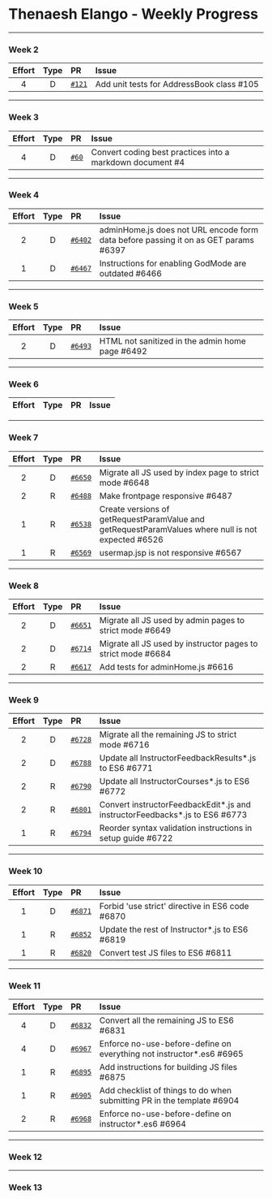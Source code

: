 # Thenaesh Elango - Weekly Progress

---

### Week 2

Effort| Type | PR | Issue
:----:|:----:|:-----------|:------
4 | D | [`#121`](https://github.com/se-edu/addressbook-level2/pull/121) | Add unit tests for AddressBook class #105

---
### Week 3

Effort| Type | PR | Issue
:----:|:----:|:-----------|:------
4 | D | [`#60`](https://github.com/se-edu/addressbook-level1/pull/60) | Convert coding best practices into a markdown document #4

---
### Week 4

Effort| Type | PR | Issue
:----:|:----:|:-----------|:------
2 | D | [`#6402`](https://github.com/TEAMMATES/teammates/pull/6402) | adminHome.js does not URL encode form data before passing it on as GET params #6397
1 | D | [`#6467`](https://github.com/TEAMMATES/teammates/pull/6467) | Instructions for enabling GodMode are outdated #6466

---
### Week 5

Effort| Type | PR | Issue
:----:|:----:|:-----------|:------
2 | D | [`#6493`](https://github.com/TEAMMATES/teammates/pull/6493) | HTML not sanitized in the admin home page #6492

---
### Week 6

Effort| Type | PR | Issue
:----:|:----:|:-----------|:------

---
### Week 7

Effort| Type | PR | Issue
:----:|:----:|:-----------|:------
2 | D | [`#6650`](https://github.com/TEAMMATES/teammates/pull/6650) | Migrate all JS used by index page to strict mode #6648
2 | R | [`#6488`](https://github.com/TEAMMATES/teammates/pull/6488) | Make frontpage responsive #6487
1 | R | [`#6538`](https://github.com/TEAMMATES/teammates/pull/6538) | Create versions of getRequestParamValue and getRequestParamValues where null is not expected #6526
1 | R | [`#6569`](https://github.com/TEAMMATES/teammates/pull/6569) | usermap.jsp is not responsive #6567

---
### Week 8

Effort| Type | PR | Issue
:----:|:----:|:-----------|:------
2 | D | [`#6651`](https://github.com/TEAMMATES/teammates/pull/6651) | Migrate all JS used by admin pages to strict mode #6649
2 | D | [`#6714`](https://github.com/TEAMMATES/teammates/pull/6714) | Migrate all JS used by instructor pages to strict mode #6684
2 | R | [`#6617`](https://github.com/TEAMMATES/teammates/pull/6617) | Add tests for adminHome.js #6616

---
### Week 9

Effort| Type | PR | Issue
:----:|:----:|:-----------|:------
2 | D | [`#6728`](https://github.com/TEAMMATES/teammates/pull/6728) | Migrate all the remaining JS to strict mode #6716
2 | D | [`#6788`](https://github.com/TEAMMATES/teammates/pull/6788) | Update all InstructorFeedbackResults\*.js to ES6 #6771
2 | R | [`#6790`](https://github.com/TEAMMATES/teammates/pull/6790) | Update all InstructorCourses\*.js to ES6 #6772
2 | R | [`#6801`](https://github.com/TEAMMATES/teammates/pull/6801) | Convert instructorFeedbackEdit\*.js and instructorFeedbacks\*.js to ES6 #6773
1 | R | [`#6794`](https://github.com/TEAMMATES/teammates/pull/6794) | Reorder syntax validation instructions in setup guide #6722

---
### Week 10

Effort| Type | PR | Issue
:----:|:----:|:-----------|:------
1 | D | [`#6871`](https://github.com/TEAMMATES/teammates/pull/6871) | Forbid 'use strict' directive in ES6 code #6870
1 | R | [`#6852`](https://github.com/TEAMMATES/teammates/pull/6852) | Update the rest of Instructor\*.js to ES6 #6819
1 | R | [`#6820`](https://github.com/TEAMMATES/teammates/pull/6820) | Convert test JS files to ES6 #6811

---
### Week 11

Effort| Type | PR | Issue
:----:|:----:|:-----------|:------
4 | D | [`#6832`](https://github.com/TEAMMATES/teammates/pull/6832) | Convert all the remaining JS to ES6 #6831
4 | D | [`#6967`](https://github.com/TEAMMATES/teammates/pull/6967) | Enforce no-use-before-define on everything not instructor\*.es6 #6965
1 | R | [`#6895`](https://github.com/TEAMMATES/teammates/pull/6895) | Add instructions for building JS files #6875
1 | R | [`#6905`](https://github.com/TEAMMATES/teammates/pull/6905) | Add checklist of things to do when submitting PR in the template #6904
2 | R | [`#6968`](https://github.com/TEAMMATES/teammates/pull/6968) | Enforce no-use-before-define on instructor\*.es6 #6964

---
### Week 12

---
### Week 13

